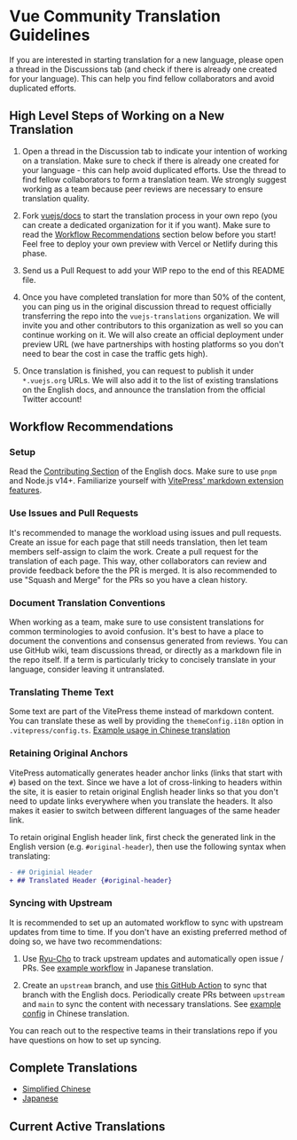 # Vue Community Translation Guidelines

If you are interested in starting translation for a new language, please open a thread in the Discussions tab (and check if there is already one created for your language). This can help you find fellow collaborators and avoid duplicated efforts.

## High Level Steps of Working on a New Translation

1. Open a thread in the Discussion tab to indicate your intention of working on a translation. Make sure to check if there is already one created for your language - this can help avoid duplicated efforts. Use the thread to find fellow collaborators to form a translation team. We strongly suggest working as a team because peer reviews are necessary to ensure translation quality.

2. Fork [vuejs/docs](https://github.com/vuejs/docs) to start the translation process in your own repo (you can create a dedicated organization for it if you want). Make sure to read the [Workflow Recommendations](#workflow-recommendations) section below before you start! Feel free to deploy your own preview with Vercel or Netlify during this phase.

3. Send us a Pull Request to add your WIP repo to the end of this README file.

4. Once you have completed translation for more than 50% of the content, you can ping us in the original discussion thread to request officially transferring the repo into the `vuejs-translations` organization. We will invite you and other contributors to this organization as well so you can continue working on it. We will also create an official deployment under preview URL (we have partnerships with hosting platforms so you don't need to bear the cost in case the traffic gets high).

5. Once translation is finished, you can request to publish it under `*.vuejs.org` URLs. We will also add it to the list of existing translations on the English docs, and announce the translation from the official Twitter account!

## Workflow Recommendations

### Setup

Read the [Contributing Section](https://github.com/vuejs/docs#contributing) of the English docs. Make sure to use `pnpm` and Node.js v14+. Familiarize yourself with [VitePress' markdown extension features](https://vitepress.vuejs.org/guide/markdown.html).

### Use Issues and Pull Requests

It's recommended to manage the workload using issues and pull requests. Create an issue for each page that still needs translation, then let team members self-assign to claim the work. Create a pull request for the translation of each page. This way, other collaborators can review and provide feedback before the the PR is merged. It is also recommended to use "Squash and Merge" for the PRs so you have a clean history.

### Document Translation Conventions

When working as a team, make sure to use consistent translations for common terminologies to avoid confusion. It's best to have a place to document the conventions and consensus generated from reviews. You can use GitHub wiki, team discussions thread, or directly as a markdown file in the repo itself. If a term is particularly tricky to concisely translate in your language, consider leaving it untranslated.

### Translating Theme Text

Some text are part of the VitePress theme instead of markdown content. You can translate these as well by providing the `themeConfig.i18n` option in `.vitepress/config.ts`. [Example usage in Chinese translation](https://github.com/vuejs-translations/docs-zh-cn/blob/main/.vitepress/config.ts#L554-L588)

### Retaining Original Anchors

VitePress automatically generates header anchor links (links that start with `#`) based on the text. Since we have a lot of cross-linking to headers within the site, it is easier to retain original English header links so that you don't need to update links everywhere when you translate the headers. It also makes it easier to switch between different languages of the same header link.

To retain original English header link, first check the generated link in the English version (e.g. `#original-header`), then use the following syntax when translating:

```diff
- ## Originial Header
+ ## Translated Header {#original-header}
```

### Syncing with Upstream

It is recommended to set up an automated workflow to sync with upstream updates from time to time. If you don't have an existing preferred method of doing so, we have two recommendations:

1. Use [Ryu-Cho](https://github.com/vuejs-translations/ryu-cho) to track upstream updates and automatically open issue / PRs. See [example workflow](https://github.com/vuejs-translations/docs-ja/blob/main/.github/workflows/ryu-cho.yaml) in Japanese translation.

2. Create an `upstream` branch, and use [this GitHub Action](https://github.com/TobKed/github-forks-sync-action) to sync that branch with the English docs. Periodically create PRs between `upstream` and `main` to sync the content with necessary translations. See [example config](https://github.com/vuejs-translations/docs-zh-cn/blob/main/.github/workflows/autosync.yml) in Chinese translation.

You can reach out to the respective teams in their translations repo if you have questions on how to set up syncing.

## Complete Translations

- [Simplified Chinese](https://github.com/vuejs-translations/docs-zh-cn)
- [Japanese](https://github.com/vuejs-translations/docs-ja)

## Current Active Translations
